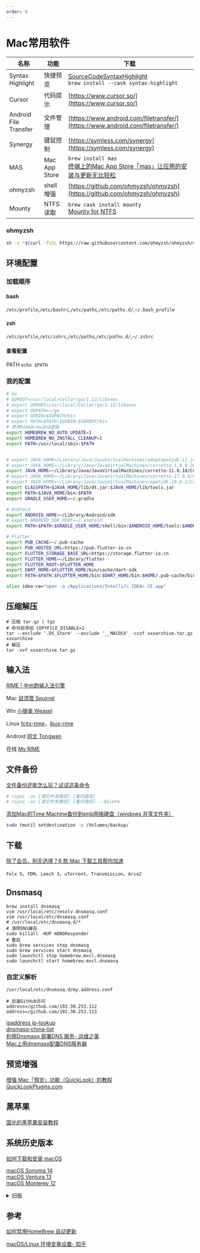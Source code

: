 ```yaml
---
order: 0
---
```


# Mac常用软件

| 名称                  | 功能          | 下载                                                         |
| --------------------- | ------------- | ------------------------------------------------------------ |
| Syntax Highlight      | 快捷预览      | [SourceCodeSyntaxHighlight](https://github.com/sbarex/SourceCodeSyntaxHighlight)  <br/>`brew install --cask syntax-highlight ` |
| Cursor                | 代码提示      | [https://www.cursor.so/](https://www.cursor.so/)             |
| Android File Transfer | 文件管理      | [https://www.android.com/filetransfer/](https://www.android.com/filetransfer/) |
| Synergy               | 键鼠控制      | [https://symless.com/synergy](https://symless.com/synergy)   |
| MAS                   | Mac App Store | `brew install mas`<br/>[终端上的Mac App Store「mas」让应用的安装与更新无比轻松](https://zhuanlan.zhihu.com/p/35971380) |
| ohmyzsh               | shell 增强    | [https://github.com/ohmyzsh/ohmyzsh](https://github.com/ohmyzsh/ohmyzsh) |
| Mounty                | NTFS读取      | `brew cask install mounty`<br/>[Mounty for NTFS](https://mounty.app) |

### ohmyzsh

```sh
sh -c "$(curl -fsSL https://raw.githubusercontent.com/ohmyzsh/ohmyzsh/master/tools/install.sh)"
```

## 环境配置

### 加载顺序

#### bash

`/etc/profile`,`/etc/bashrc`,`/etc/paths`,`/etc/paths.d/`,`~/.bash_profile`

#### zsh

`/etc/profile`,`/etc/zshrc`,`/etc/paths`,`/etc/paths.d/`,`~/.zshrc`

#### 查看配置

PATH `echo $PATH`

### 我的配置

```sh
# Go
# GOROOT=/usr/local/Cellar/go/1.12/libexec
# export GOROOT=/usr/local/Cellar/go/1.12/libexec
# export GOPATH=~/go
# export GOBIN=$GOPATH/bin
# export PATH=$PATH:$GOBIN:$GOROOT/bin
# 禁用homebrew自动更新
export HOMEBREW_NO_AUTO_UPDATE=1
export HOMEBREW_NO_INSTALL_CLEANUP=1
export PATH=/usr/local/sbin:$PATH


# export JAVA_HOME=/Library/Java/JavaVirtualMachines/adoptopenjdk-11.jdk/Contents/Home
# export JAVA_HOME=~/Library/Java/JavaVirtualMachines/corretto-1.8.0_362/Contents/Home
export JAVA_HOME=~/Library/Java/JavaVirtualMachines/corretto-11.0.18/Contents/Home
# export JAVA_HOME=~/Library/Java/JavaVirtualMachines/corretto-17.0.6/Contents/Home
# export JAVA_HOME=~/Library/Java/JavaVirtualMachines/openjdk-19.0.2/Contents/Home
export CLASSPATH=$JAVA_HOME/lib/dt.jar:$JAVA_HOME/lib/tools.jar
export PATH=$JAVA_HOME/bin:$PATH
export GRADLE_USER_HOME=~/.gradle

# Android
export ANDROID_HOME=~/Library/Android/sdk
# export ANDROID_SDK_ROOT=~/.android
export PATH=$PATH:$GRADLE_USER_HOME/shell/bin:$ANDROID_HOME/tools:$ANDROID_HOME/tools/bin:$ANDROID_HOME/platform-tools:$JAVA_HOME/bin:$JAVA_HOME/jre/bin

# Flutter
export PUB_CACHE=~/.pub-cache
export PUB_HOSTED_URL=https://pub.flutter-io.cn
export FLUTTER_STORAGE_BASE_URL=https://storage.flutter-io.cn
export FLUTTER_HOME=~/Library/flutter
export FLUTTER_ROOT=$FLUTTER_HOME
export DART_HOME=$FLUTTER_HOME/bin/cache/dart-sdk
export PATH=$PATH:$FLUTTER_HOME/bin:$DART_HOME/bin:$HOME/.pub-cache/bin

alias idea-ce="open -a /Applications/IntelliJ\ IDEA\ CE.app"
```

## 压缩解压

```shell
# 压缩 tar.gz | tgz
# 命令前添加 COPYFILE_DISABLE=1 
tar --exclude '.DS_Store' --exclude '__MACOSX' -cvzf xxxarchive.tar.gz xxxarchive
# 解压
tar -xvf xxxarchive.tar.gz
```



## 输入法

[RIME | 中州韵输入法引擎](https://rime.im/)

Mac [鼠须管 Squirrel](https://github.com/rime/squirrel/releases/latest)

Win [小狼毫 Weasel](https://github.com/rime/weasel/releases/latest)

Linux [fcitx-rime](https://github.com/fcitx/fcitx-rime)，[ibus-rime](https://github.com/rime/home/wiki/RimeWithIBus)

Android [同文 Tongwen](https://github.com/osfans/trime)

在线 [My RIME](https://github.com/LibreService/my_rime)

## 文件备份

[文件备份还能怎么玩？试试这条命令](https://sspai.com/post/41967)

```bash
# rsync -av [源文件夹路径] [备份路径]
# rsync -av [源文件夹路径] [备份路径] --delete
```

[ 添加Mac的Time Machine备份到smb网络硬盘（windows 共享文件夹）](https://www.douban.com/note/614980869/)

```bash
sudo tmutil setdestination -p /Volumes/backup/
```

## 下载

[除了会员，别无选择？6 款 Mac 下载工具帮你加速](https://sspai.com/post/41174)

`Folx 5`、`FDM`、`Leech 3`、`uTorrent`、`Transmission`、`Aria2`


## Dnsmasq

```text
brew install dnsmasq
vim /usr/local/etc/resolv.dnsmasq.conf
vim /usr/local/etc/dnsmasq.conf
# /usr/local/etc/dnsmasq.d/*
# 清除DNS缓存
sudo killall -HUP mDNSResponder
# 重启
sudo brew services stop dnsmasq
sudo brew services start dnsmasq
sudo launchctl stop homebrew.mxcl.dnsmasq
sudo launchctl start homebrew.mxcl.dnsmasq
```

### 自定义解析

`/usr/local/etc/dnsmasq.d/my.address.conf`

```text
# 加速GitHub访问
address=/github.com/192.30.253.112
address=/github.com/192.30.253.113
```

[ipaddress ip-lookup](https://www.ipaddress.com/ip-lookup)  
[dnsmasq-china-list](https://github.com/felixonmars/dnsmasq-china-list)  
[利用Dnsmasq 部署DNS 服务- 运维之美](https://www.hi-linux.com/posts/30947.html)  
[Mac上用dnsmasq配置DNS服务器](https://blog.csdn.net/lovenjoe/article/details/51210937)


## 预览增强

[增强 Mac「预览」功能（QuickLook）的教程](https://sspai.com/31927)  
[QuickLookPlugins.com](http://www.quicklookplugins.com/)  

## 黑苹果

[国光的黑苹果安装教程](https://apple.sqlsec.com/3-准备工作/)

## 系统历史版本

[如何下载和安装 macOS](https://support.apple.com/zh-cn/HT211683)  

[macOS Sonoma 14](macappstores://apps.apple.com/cn/app/macos-sonoma/id6450717509?mt=12)  
[macOS Ventura 13](https://apps.apple.com/cn/app/macos-ventura/id1638787999?mt=12)  
[macOS Monterey 12](https://apps.apple.com/cn/app/macos-monterey/id1576738294?mt=12)  
<details>
  <summary>旧版</summary>

[macos-big-sur 11](https://apps.apple.com/cn/app/macos-big-sur/id1526878132?mt=12)   
[macos-catalina 10.15](https://apps.apple.com/cn/app/macos-catalina/id1466841314?mt=12) 
[macos-mojave 10.14](https://apps.apple.com/cn/app/macos-mojave/id1398502828?mt=12)  
[macos-high-sierra 10.13](https://apps.apple.com/cn/app/macos-high-sierra/id1246284741?mt=12)  
[macos-sierra 10.12](https://itunes.apple.com/cn/app/macos-sierra/id1127487414?ls=1&mt=12)  
[macos-sierra 10.12.dmg](http://updates-http.cdn-apple.com/2019/cert/061-39476-20191023-48f365f4-0015-4c41-9f44-39d3d2aca067/InstallOS.dmg)  

</details>

## 参考

[如何禁用HomeBrew 自动更新](https://juejin.cn/post/6931189341150674958)  

[macOS/Linux 环境变量设置- 知乎](https://zhuanlan.zhihu.com/p/25976099)  
